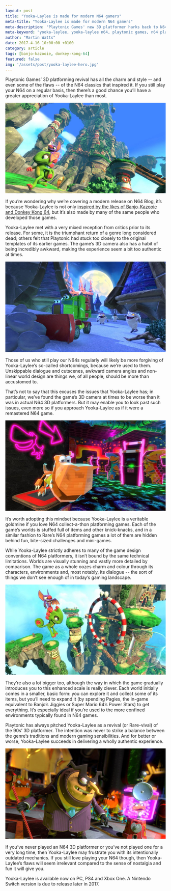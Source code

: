 ```yaml
---
layout: post
title: "Yooka-Laylee is made for modern N64 gamers"
meta-title: "Yooka-Laylee is made for modern N64 gamers"
meta-description: "Playtonic Games' new 3D platformer harks back to N64 classics such as Banjo-Kazooie, making it ideal for those who still love playing N64."
meta-keyword: "yooka-laylee, yooka-laylee n64, playtonic games, n64 platformers"
author: "Martin Watts"
date: 2017-4-16 10:00:00 +0100
category: article
tags: [banjo-kazooie, donkey-kong-64]
featured: false
img: '/assets/post/yooka-laylee-hero.jpg'
---
```

Playtonic Games’ 3D platforming revival has all the charm and style -- and even some of the flaws -- of the N64 classics that inspired it. If you still play your N64 on a regular basis, then there’s a good chance you’ll have a greater appreciation of Yooka-Laylee than most.

![Tribalstack Tropics world from Yooka-Laylee](/assets/post/yooka-laylee-tribalstack-tropics.jpg)

If you’re wondering why we’re covering a modern release on N64 Blog, it’s because Yooka-Laylee is not only [inspired by the likes of Banjo-Kazooie and Donkey Kong 64](/article/2017/03/26/new-and-upcoming-n64-inspired-games-you-should-check-out.html), but it’s also made by many of the same people who developed those games.

Yooka-Laylee met with a very mixed reception from critics prior to its release. For some, it is the triumphant return of a genre long considered dead; others felt that Playtonic had stuck too closely to the original templates of its earlier games. The game’s 3D camera also has a habit of being incredibly awkward, making the experience seem a bit too authentic at times.

![Snow plough ability in Yooka Laylee](/assets/post/yooka-laylee-snow-plough.jpg)

Those of us who still play our N64s regularly will likely be more forgiving of Yooka-Laylee’s so-called shortcomings, because we’re used to them. Unskippable dialogue and cutscenes, awkward camera angles and non-linear world design are things we, of all people, should be more than accustomed to.

That’s not to say that this excuses the issues that Yooka-Laylee has; in particular, we’ve found the game’s 3D camera at times to be worse than it was in actual N64 3D platformers. But it may enable you to look past such issues, even more so if you approach Yooka-Laylee as if it were a remastered N64 game.

![Rextro from Yooka-Laylee](/assets/post/yooka-laylee-rextro.jpg)

It’s worth adopting this mindset because Yooka-Laylee is a veritable goldmine if you love N64 collect-a-thon platforming games. Each of the game’s worlds is stuffed full of items and other knick-knacks, and in a similar fashion to Rare’s N64 platforming games a lot of them are hidden behind fun, bite-sized challenges and mini-games.

While Yooka-Laylee strictly adheres to many of the game design conventions of N64 platformers, it isn’t bound by the same technical limitations. Worlds are visually stunning and vastly more detailed by comparison. The game as a whole oozes charm and colour through its characters, environments and, most notably, its dialogue -- the sort of things we don’t see enough of in today’s gaming landscape.

![Ring challenge in Tribalstack Tropics in Yooka-Laylee](/assets/post/yooka-laylee-ring-puzzle.jpg)

They’re also a lot bigger too, although the way in which the game gradually introduces you to this enhanced scale is really clever. Each world initially comes in a smaller, basic form: you can explore it and collect some of its items, but you’ll need to expand it (by spending Pagies, the in-game equivalent to Banjo’s Jiggies or Super Mario 64’s Power Stars) to get everything. It’s especially ideal if you’re used to the more confined environments typically found in N64 games.

Playtonic has always pitched Yooka-Laylee as a revival (or Rare-vival) of the 90s’ 3D platformer. The intention was never to strike a balance between the genre’s traditions and modern gaming sensibilities. And for better or worse, Yooka-Laylee succeeds in delivering a wholly authentic experience.

![Capital B and Dr Quack in Yooka-Laylee](/assets/post/yooka-laylee-capital-b.jpg)

If you’ve never played an N64 3D platformer or you’ve not played one for a very long time, then Yooka-Laylee may frustrate you with its intentionally outdated mechanics. If you still love playing your N64 though, then Yooka-Laylee’s flaws will seem irrelevant compared to the sense of nostalgia and fun it will give you.

Yooka-Laylee is available now on PC, PS4 and Xbox One. A Nintendo Switch version is due to release later in 2017.
